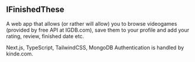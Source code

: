 ## IFinishedThese

A web app that allows (or rather will allow) you to browse videogames (provided by free API at IGDB.com), save them to your profile and add your rating, review, finished date etc.

Next.js, TypeScript, TailwindCSS, MongoDB
Authentication is handled by kinde.com.